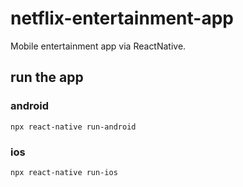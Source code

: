 # netflix-entertainment-app
Mobile entertainment app via ReactNative.

## run the app
### android
```
npx react-native run-android
```

### ios
```
npx react-native run-ios
```
